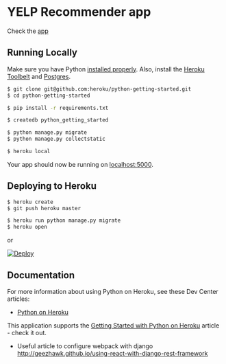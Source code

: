 # YELP Recommender app

Check the [app](https://yelp-neighborhood-recommender.herokuapp.com/)

## Running Locally

Make sure you have Python [installed properly](http://install.python-guide.org).  Also, install the [Heroku Toolbelt](https://toolbelt.heroku.com/) and [Postgres](https://devcenter.heroku.com/articles/heroku-postgresql#local-setup).

```sh
$ git clone git@github.com:heroku/python-getting-started.git
$ cd python-getting-started

$ pip install -r requirements.txt

$ createdb python_getting_started

$ python manage.py migrate
$ python manage.py collectstatic

$ heroku local
```

Your app should now be running on [localhost:5000](http://localhost:5000/).

## Deploying to Heroku

```sh
$ heroku create
$ git push heroku master

$ heroku run python manage.py migrate
$ heroku open
```
or

[![Deploy](https://www.herokucdn.com/deploy/button.png)](https://heroku.com/deploy)

## Documentation

For more information about using Python on Heroku, see these Dev Center articles:

- [Python on Heroku](https://devcenter.heroku.com/categories/python)

This application supports the [Getting Started with Python on Heroku](https://devcenter.heroku.com/articles/getting-started-with-python) article - check it out.


- Useful article to configure webpack with django http://geezhawk.github.io/using-react-with-django-rest-framework